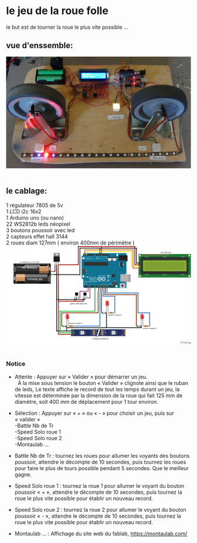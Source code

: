 # le jeu de la roue folle


le but est de tourner la roue le plus vite possible ...

## vue d'enssemble:
<img alt="roue folle" src="https://github.com/fifi82/Montaulab/blob/main/le_jeu_de_la_Roue_folle/photo1.JPG" /><br><br>
## le cablage:
1 régulateur 7805 de 5v<br>
1 LCD i2c 16x2<br>
1 Arduino uno (ou nano)<br>
22 WS2812b leds néopixel<br>
3 boutons poussoir avec led<br>
2 capteurs effet hall 3144<br>
2 roues diam 127mm ( environ 400mm de périmètre )<br>
<img alt="roue folle" src="https://github.com/fifi82/Montaulab/blob/main/le_jeu_de_la_Roue_folle/schema_bb.png" /><br><br>

### Notice
- Attente : Appuyer sur « Valider » pour démarrer un jeu.<br> 
	À la mise sous tension le bouton « Valider » clignote ainsi que le ruban de leds,	Le texte affiche le record de tout les temps durant un jeu,	la vitesse est déterminée par la dimension de la roue qui fait 125 mm de diamètre, soit 400 mm de déplacement pour 1 tour environ.

- Sélection : Appuyer sur « + » ou « - » pour choisir un jeu, puis sur « valider »<br>
-Battle Nb de Tr<br>
-Speed Solo roue 1<br>
-Speed Solo roue 2<br>
-Montaulab …<br>

- Battle Nb de Tr : tournez les roues pour allumer les voyants des boutons poussoir, attendre le 	décompte de 10 secondes, puis tournez les roues pour faire le plus de tours possible pendant	5 secondes. Que le meilleur gagne.

- Speed Solo roue 1 : tournez la roue 1 pour allumer le  voyant du bouton  poussoir « + », attendre le décompte de 10 secondes, puis tournez la roue le plus vite possible pour établir un nouveau record.

- Speed Solo roue 2 : tournez la roue 2 pour allumer le  voyant du bouton  poussoir « - », attendre le 	décompte de 10 secondes, puis tournez la roue le plus vite possible pour établir un nouveau 	record.

- Montaulab … : Affichage du site web du fablab, https://montaulab.com/<br><br>
